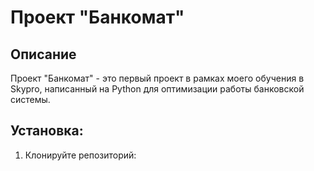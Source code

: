 # Проект "Банкомат"

## Описание
Проект "Банкомат" - это первый проект в рамках моего обучения в Skypro, написанный на Python для оптимизации работы банковской системы.

## Установка:

1. Клонируйте репозиторий:
```

```
